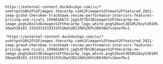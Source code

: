 `https://external-content.duckduckgo.com/iu/?u=https%3A%2F%2Fimages.thecarhp.com%2Fimages%2Fnews%2Ffeatured_2021-jeep-grand-cherokee-trackhawk-review-performance-interiors-features-pricing-and-rivals_1594616673.jpg%3Ffb%3Dimages%2Fthecarhp-no-image.png%26oi%3Dimages%2Fthecarhp_logo_white.png%26ox%3D10%26oy%3D10%26ow%3D103.33333333333333%26w%3D1260%26h%3D630&f=1&nofb=1`

`'https://external-content.duckduckgo.com/iu/?u=https%3A%2F%2Fimages.thecarhp.com%2Fimages%2Fnews%2Ffeatured_2021-jeep-grand-cherokee-trackhawk-review-performance-interiors-features-pricing-and-rivals_1594616673.jpg%3Ffb%3Dimages%2Fthecarhp-no-image.png%26oi%3Dimages%2Fthecarhp_logo_white.png%26ox%3D10%26oy%3D10%26ow%3D103.33333333333333%26w%3D1260%26h%3D630&f=1&nofb=1`
